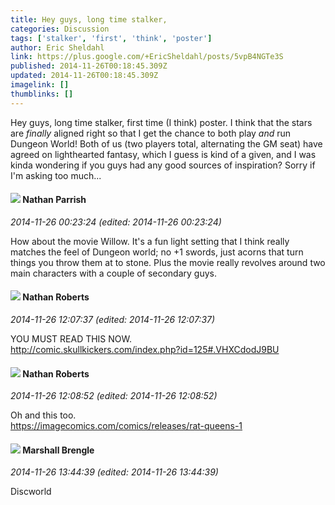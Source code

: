 ```yaml
---
title: Hey guys, long time stalker,
categories: Discussion
tags: ['stalker', 'first', 'think', 'poster']
author: Eric Sheldahl
link: https://plus.google.com/+EricSheldahl/posts/5vpB4NGTe3S
published: 2014-11-26T00:18:45.309Z
updated: 2014-11-26T00:18:45.309Z
imagelink: []
thumblinks: []
---
```


Hey guys, long time stalker, first time (I think) poster. I think that the stars are <i>finally</i> aligned right so that I get the chance to both play <i>and</i> run Dungeon World! Both of us (two players total, alternating the GM seat) have agreed on lighthearted fantasy, which I guess is kind of a given, and I was kinda wondering if you guys had any good sources of inspiration? Sorry if I&#39;m asking too much...
<div id='comment z12kurdjkui0snisx22tst2qjrqzttwnp'>
  <h4><img src='{{site.baseurl}}//images/avatars/103055870916352771400_photo.jpg'> Nathan Parrish</h4>
      <p><cite>2014-11-26 00:23:24 (edited: 2014-11-26 00:23:24)</cite></p>
        <p>How about the movie Willow. It&#39;s a fun light setting that I think really matches the feel of Dungeon world; no +1 swords, just acorns that turn things you throw them at to stone. Plus the movie really revolves around two main characters with a couple of secondary guys.</p>
</div>
        

<div id='comment z12kurdjkui0snisx22tst2qjrqzttwnp'>
  <h4><img src='{{site.baseurl}}//images/avatars/117646243340764868749_photo.jpg'> Nathan Roberts</h4>
      <p><cite>2014-11-26 12:07:37 (edited: 2014-11-26 12:07:37)</cite></p>
        <p>YOU MUST READ THIS NOW.<br /><a href="http://comic.skullkickers.com/index.php?id=125#.VHXCdodJ9BU" class="ot-anchor">http://comic.skullkickers.com/index.php?id=125#.VHXCdodJ9BU</a></p>
</div>
        

<div id='comment z12kurdjkui0snisx22tst2qjrqzttwnp'>
  <h4><img src='{{site.baseurl}}//images/avatars/117646243340764868749_photo.jpg'> Nathan Roberts</h4>
      <p><cite>2014-11-26 12:08:52 (edited: 2014-11-26 12:08:52)</cite></p>
        <p>Oh and this too.<br /><a href="https://imagecomics.com/comics/releases/rat-queens-1" class="ot-anchor">https://imagecomics.com/comics/releases/rat-queens-1</a></p>
</div>
        

<div id='comment z12kurdjkui0snisx22tst2qjrqzttwnp'>
  <h4><img src='{{site.baseurl}}//images/avatars/110973090768429200038_photo.jpg'> Marshall Brengle</h4>
      <p><cite>2014-11-26 13:44:39 (edited: 2014-11-26 13:44:39)</cite></p>
        <p>Discworld</p>
</div>
        